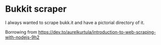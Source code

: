 # Bukkit scraper

I always wanted to scrape bukk.it and have a pictorial directory of it.

Borrowing from https://dev.to/aurelkurtula/introduction-to-web-scraping-with-nodejs-9h2
